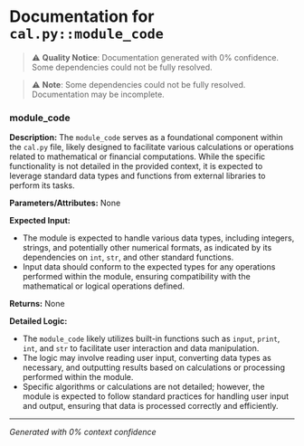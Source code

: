 # Documentation for `cal.py::module_code`

> ⚠️ **Quality Notice**: Documentation generated with 0% confidence. Some dependencies could not be fully resolved.


> ⚠️ **Note**: Some dependencies could not be fully resolved. Documentation may be incomplete.
### module_code

**Description:**
The `module_code` serves as a foundational component within the `cal.py` file, likely designed to facilitate various calculations or operations related to mathematical or financial computations. While the specific functionality is not detailed in the provided context, it is expected to leverage standard data types and functions from external libraries to perform its tasks.

**Parameters/Attributes:**
None

**Expected Input:**
- The module is expected to handle various data types, including integers, strings, and potentially other numerical formats, as indicated by its dependencies on `int`, `str`, and other standard functions.
- Input data should conform to the expected types for any operations performed within the module, ensuring compatibility with the mathematical or logical operations defined.

**Returns:**
None

**Detailed Logic:**
- The `module_code` likely utilizes built-in functions such as `input`, `print`, `int`, and `str` to facilitate user interaction and data manipulation.
- The logic may involve reading user input, converting data types as necessary, and outputting results based on calculations or processing performed within the module.
- Specific algorithms or calculations are not detailed; however, the module is expected to follow standard practices for handling user input and output, ensuring that data is processed correctly and efficiently.

---
*Generated with 0% context confidence*
